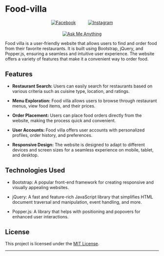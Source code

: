 # Food-villa

<div style="display: flex; justify-content: center; align-items: center; margin-bottom: 20px;">
  <a href="https://www.facebook.com/YourFacebookPage" style="margin-right: 20px;">
    <img src="https://img.shields.io/badge/Facebook-1877F2?style=for-the-badge&logo=facebook&logoColor=white" alt="Facebook">
  </a>
  <a href="https://www.instagram.com/YourInstagramPage" style="margin-left: 20px;">
    <img src="https://img.shields.io/badge/Instagram-E4405F?style=for-the-badge&logo=instagram&logoColor=white" alt="Instagram">
  </a>
</div>
<div style="display: flex; justify-content: center;">
  <a href="mailto:chetan.raut2009@gmail.com">
    <img src="https://img.shields.io/badge/Ask%20me-anything-1abc9c.svg" alt="Ask Me Anything">
  </a>
</div>



Food villa is a user-friendly website that allows users to find and order food from their favorite restaurants. It is built using Bootstrap, jQuery, and Popper.js, ensuring a seamless and intuitive user experience. The website offers a variety of features that make it a convenient way to order food.

## Features

- **Restaurant Search:** Users can easily search for restaurants based on various criteria such as cuisine type, location, and ratings.

- **Menu Exploration:** Food villa allows users to browse through restaurant menus, view food items, and their prices.

- **Order Placement:** Users can place food orders directly from the website, making the process quick and convenient.

- **User Accounts:** Food villa offers user accounts with personalized profiles, order history, and preferences.

- **Responsive Design:** The website is designed to adapt to different devices and screen sizes for a seamless experience on mobile, tablet, and desktop.

## Technologies Used

- Bootstrap: A popular front-end framework for creating responsive and visually appealing websites.

- jQuery: A fast and feature-rich JavaScript library that simplifies HTML document traversal and manipulation, event handling, and more.

- Popper.js: A library that helps with positioning and popovers for enhanced user interactions.

## License

This project is licensed under the [MIT License](https://github.com/Chetan-Raut/Food-Villa/blob/cc924de551d101ccf0265f79d47b31cddc40624a/LICENSE).

---
